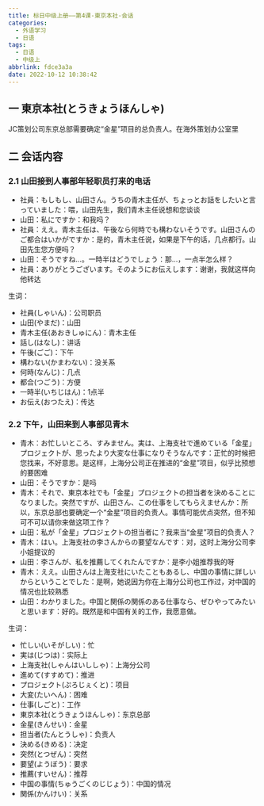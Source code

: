 ```yaml
---
title: 标日中级上册——第4课-東京本社-会话
categories:
  - 外语学习
  - 日语
tags:
  - 日语
  - 中级上
abbrlink: fdce3a3a
date: 2022-10-12 10:38:42
---
```

## 一 東京本社(とうきょうほんしゃ)

JC策划公司东京总部需要确定“金星”项目的总负责人。在海外策划办公室里

<!--more-->

## 二 会话内容

### 2.1 山田接到人事部年轻职员打来的电话

* 社員：もしもし、山田さん。うちの青木主任が、ちょっとお話をしたいと言っていました：喂，山田先生，我们青木主任说想和您谈谈
* 山田：私にですか：和我吗？
* 社員：ええ。青木主任は、午後なら何時でも構わないそうです。山田さんのご都合はいかがですか：是的，青木主任说，如果是下午的话，几点都行。山田先生您方便吗？
* 山田：そうですね…。一時半はどうでしょう：那...，一点半怎么样？
* 社員：ありがとうございます。そのようにお伝えします：谢谢，我就这样向他转达

生词：

* 社員(しゃいん)：公司职员
* 山田(やまだ)：山田
* 青木主任(あおきしゅにん)：青木主任
* 話し(はなし)：讲话
* 午後(ごご)：下午
* 構わない(かまわない)：没关系
* 何時(なんじ)：几点
* 都合(つごう)：方便
* 一時半(いちじはん)：1点半
* お伝え(おつたえ)：传达

 ### 2.2 下午，山田来到人事部见青木

* 青木：お忙しいところ、すみません。実は、上海支社で進めている「金星」プロジェクトが、思ったより大変な仕事になりそうなんです：正忙的时候把您找来，不好意思。是这样，上海分公司正在推进的“金星”项目，似乎比预想的要困难
* 山田：そうですか：是吗
* 青木：それで、東京本社でも「金星」プロジェクトの担当者を決めることになりました。突然ですが、山田さん、この仕事をしてもらえませんか：所以，东京总部也要确定一个“金星”项目的负责人。事情可能优点突然，但不知可不可以请你来做这项工作？
* 山田：私が「金星」プロジェクトの担当者に？我来当“金星”项目的负责人？
* 青木：はい。上海支社の李さんからの要望なんです：对，这时上海分公司李小姐提议的
* 山田：李さんが、私を推薦してくれたんですか：是李小姐推荐我的呀
* 青木：ええ。山田さんは上海支社にいたこともあるし、中国の事情に詳しいからということでした：是啊，她说因为你在上海分公司也工作过，对中国的情况也比较熟悉
* 山田：わかりました。中国と関係の関係のある仕事なら、ぜひやってみたいと思います：好的。既然是和中国有关的工作，我愿意做。

生词：

* 忙しい(いそがしい)：忙
* 実は(じつは)：实际上
* 上海支社(しゃんはいししゃ)：上海分公司
* 進めて(すすめて)：推进
* プロジェクト(ぷろじぇくと)：项目
* 大変(たいへん)：困难
* 仕事(しごと)：工作
* 東京本社(とうきょうほんしゃ)：东京总部
* 金星(きんせい)：金星
* 担当者(たんとうしゃ)：负责人
* 決める(きめる)：决定
* 突然(とつぜん)：突然
* 要望(ようぼう)：要求
* 推薦(すいせん)：推荐
* 中国の事情(ちゅうごくのじじょう)：中国的情况
* 関係(かんけい)：关系


